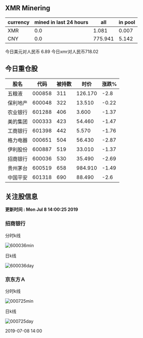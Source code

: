 ## XMR Minering

|currency|mined in last 24 hours|all|in pool|
|---|---|---|---|
|XMR|0.0|1.081|0.007|
|CNY|0.0|775.941|5.142|

今日美元对人民币 6.89	今日xmr对人民币718.02


## 今日重仓股 

|股名|代码|被持数|时价|涨跌%|
|---|---|---|---|---|
|五粮液|000858|311|126.170|-2.8|
|保利地产|600048|322|13.510|-0.22|
|农业银行|601288|406|3.600|-1.37|
|美的集团|000333|423|54.460|-1.47|
|工商银行|601398|442|5.570|-1.76|
|格力电器|000651|504|56.430|-2.87|
|伊利股份|600887|519|33.010|-1.37|
|招商银行|600036|530|35.490|-2.69|
|贵州茅台|600519|658|984.910|-1.49|
|中国平安|601318|690|88.490|-2.6|

## 关注股信息
**更新时间 : Mon Jul  8 14:00:25 2019**
### 招商银行 
分时k线

![600036min](http://image.sinajs.cn/newchart/min/n/sh600036.gif)

日k线

![600036day](http://image.sinajs.cn/newchart/daily/n/sh600036.gif)

### 京东方Ａ 
分时k线

![000725min](http://image.sinajs.cn/newchart/min/n/sz000725.gif)

日k线

![000725day](http://image.sinajs.cn/newchart/daily/n/sz000725.gif)

2019-07-08 14:00